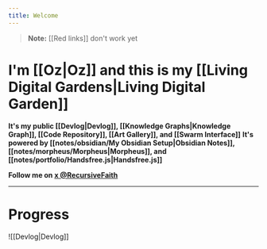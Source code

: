 ```yaml
---
title: Welcome
---
```

> **Note:** [[Red links]] don't work yet
# I'm [[Oz|Oz]] and this is my [[Living Digital Gardens|Living Digital Garden]]

**It's my public [[Devlog|Devlog]], [[Knowledge Graphs|Knowledge Graph]], [[Code Repository]], [[Art Gallery]], and [[Swarm Interface]]**
**It's powered by [[notes/obsidian/My Obsidian Setup|Obsidian Notes]], [[notes/morpheus/Morpheus|Morpheus]], and [[notes/portfolio/Handsfree.js|Handsfree.js]]**

**Follow me on [x @RecursiveFaith](https://x.com/RecursiveFaith)**

---

# Progress

![[Devlog|Devlog]]